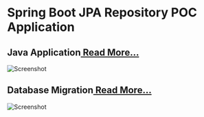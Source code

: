 # Spring Boot JPA Repository POC Application

## Java Application<a href= https://github.com/Sherpa99/pc-dbm-poc/blob/master/docs/spring_boot_app.md> Read More... </a>
![Screenshot](/docs/images/springboot_app.png)

## Database Migration<a href= https://github.com/Sherpa99/pc-dbm-poc/blob/master/docs/db_migration_process.md> Read More...</a>
![Screenshot](/docs/images/database_migration.png)
